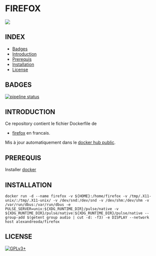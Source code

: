 # FIREFOX

<img src="https://telecharger.itespresso.fr/wp-content/uploads/2013/02/logo-1024x982.png" />


## INDEX

- [Badges](#BADGES)
- [Introduction](#INTRODUCTION)
- [Prerequis](#PREREQUIS)
- [Installation](#INSTALLATION)
- [License](#LICENSE)


## BADGES

[![pipeline status](https://gitlab.com/oda-alexandre/firefox/badges/master/pipeline.svg)](https://gitlab.com/oda-alexandre/firefox/commits/master)


## INTRODUCTION

Ce repository contient le fichier Dockerfile de

- [firefox](https://www.mozilla.org/en-US/firefox/new/) en francais.

Mis à jour automatiquement dans le [docker hub public](https://hub.docker.com/r/alexandreoda/firefox).


## PREREQUIS

Installer [docker](https://www.docker.com)


## INSTALLATION

```
docker run -d --name firefox -v ${HOME}:/home/firefox -v /tmp/.X11-unix/:/tmp/.X11-unix/ -v /dev/snd:/dev/snd -v /dev/shm:/dev/shm -v /var/run/dbus:/var/run/dbus -e PULSE_SERVER=unix:${XDG_RUNTIME_DIR}/pulse/native -v ${XDG_RUNTIME_DIR}/pulse/native:${XDG_RUNTIME_DIR}/pulse/native --group-add $(getent group audio | cut -d: -f3) -e DISPLAY --network host alexandreoda/firefox
```


## LICENSE

[![GPLv3+](http://gplv3.fsf.org/gplv3-127x51.png)](https://github.com/oda-alexandre/firefox/blob/master/LICENSE)
